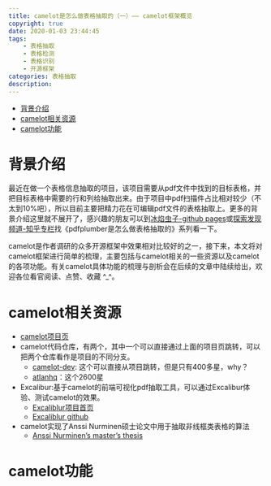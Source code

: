 ```yaml
---
title: camelot是怎么做表格抽取的（一）—— camelot框架概览
copyright: true
date: 2020-01-03 23:44:45
tags:
    - 表格抽取
    - 表格检测
    - 表格识别
    - 开源框架
categories: 表格抽取
description:
---
```


- [背景介绍](#%e8%83%8c%e6%99%af%e4%bb%8b%e7%bb%8d)
- [camelot相关资源](#camelot%e7%9b%b8%e5%85%b3%e8%b5%84%e6%ba%90)
- [camelot功能](#camelot%e5%8a%9f%e8%83%bd)

# 背景介绍

最近在做一个表格信息抽取的项目，该项目需要从pdf文件中找到的目标表格，并把目标表格中需要的行和列给抽取出来。由于项目中pdf扫描件占比相对较少（不太到10%吧），所以目前主要把精力花在可编辑pdf文件的表格抽取上。更多的背景介绍这里就不展开了，感兴趣的朋友可以到[冰焰虫子-github pages](https://iceflameworm.github.io/)或[探索发现频道-知乎专栏](https://www.zhihu.com/people/iceflameworm/columns)找《pdfplumber是怎么做表格抽取的》系列看一下。

camelot是作者调研的众多开源框架中效果相对比较好的之一，接下来，本文将对camelot框架进行简单的梳理，主要包括与camelot相关的一些资源以及camelot的各项功能。有关camelot具体功能的梳理与剖析会在后续的文章中陆续给出，欢迎各位看官阅读、点赞、收藏 ^_^。

# camelot相关资源

- [camelot项目页](https://camelot-py.readthedocs.io/en/master/)
- camelot代码仓库，有两个，其中一个可以直接通过上面的项目页跳转，可以把两个仓库看作是项目的不同分支。
  - [camelot-dev](https://github.com/camelot-dev/camelot): 这个可以直接从项目跳转，但是只有400多星，why？
  - [atlanhq](https://github.com/atlanhq/camelot)：这个2600星
- Excalibur:基于camelot的前端可视化pdf抽取工具，可以通过Excalibur体验、测试camelot的效果。
  - [Excaliblur项目首页](https://excalibur-py.readthedocs.io/en/master/)
  - [Excaliblur github](https://github.com/camelot-dev/excalibur)
- camelot实现了Anssi Nurminen硕士论文中用于抽取非线框类表格的算法
  - [Anssi Nurminen’s master’s thesis](https://dspace.cc.tut.fi/dpub/bitstream/handle/123456789/21520/Nurminen.pdf)

# camelot功能